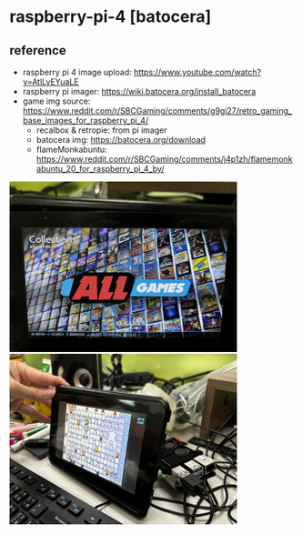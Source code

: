 # raspberry-pi-4 [batocera]

## reference 
* raspberry pi 4 image upload: https://www.youtube.com/watch?v=AtlLyEYuaLE
* raspberry pi imager: https://wiki.batocera.org/install_batocera
* game img source: https://www.reddit.com/r/SBCGaming/comments/g9gi27/retro_gaming_base_images_for_raspberry_pi_4/
  * recalbox & retropie: from pi imager
  * batocera img: https://batocera.org/download
  * flameMonkabuntu: https://www.reddit.com/r/SBCGaming/comments/j4p1zh/flamemonkabuntu_20_for_raspberry_pi_4_by/
  
<img src="batocera.jpg" width="400" />
<img src="test_game.jpg" width="400" />
